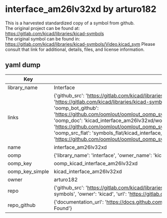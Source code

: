# interface_am26lv32xd by arturo182  
This is a harvested standardized copy of a symbol from github.  
The original project can be found at:  
https://gitlab.com/kicad/libraries/kicad-symbols  
The original symbol can be found in:
https://gitlab.com/kicad/libraries/kicad-symbols/Video.kicad_sym
Please consult that link for additional, details, files, and license information.  
## yaml dump  
| Key | Value |  
| --- | --- |  
| library_name | Interface |  
| links | {'github_src': 'https://gitlab.com/kicad/libraries/kicad-symbols/Video.kicad_sym', 'github_src_repo': 'https://gitlab.com/kicad/libraries/kicad-symbols', 'oomp_bot': 'kicad_interface_am26lv32xd/working', 'oomp_bot_github': 'https://github.com/oomlout/oomlout_oomp_symbol_bot/tree/main/kicad_interface_am26lv32xd/working', 'oomp_doc': 'kicad_interface_am26lv32xd/working', 'oomp_doc_github': 'https://github.com/oomlout/oomlout_oomp_symbol_doc/tree/main/kicad_interface_am26lv32xd/working', 'oomp_src_flat': 'symbols_flat/kicad_interface_am26lv32xd/working', 'oomp_src_flat_github': 'https://github.com/oomlout/oomlout_oomp_symbol_src/tree/main/kicad_interface_am26lv32xd/working'} |  
| name | interface_am26lv32xd |  
| oomp | {'library_name': 'interface', 'owner_name': 'kicad', 'symbol_name': 'interface_am26lv32xd'} |  
| oomp_key | oomp_kicad_interface_am26lv32xd |  
| oomp_key_simple | kicad_interface_am26lv32xd |  
| owner | arturo182 |  
| repo | {'github_src': 'https://gitlab.com/kicad/libraries/kicad-symbols/Video.kicad_sym', 'name': 'libraries/kicad-symbols', 'owner': 'kicad', 'url': 'https://gitlab.com/kicad/libraries/kicad-symbols'} |  
| repo_github | {'documentation_url': 'https://docs.github.com/rest/repos/repos#get-a-repository', 'message': 'Not Found'} |  

